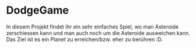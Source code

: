 # DodgeGame
In diesem Projekt findet ihr ein sehr einfaches Spiel, wo man Asteroide zerschiessen kann und man auch noch um die Asteroide ausweichen kann. Das Ziel ist es ein Planet zu erreichen/bzw. eher zu berühren :D.
